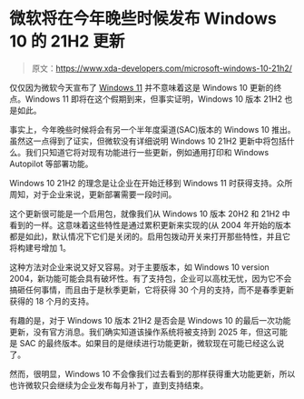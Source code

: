 # 微软将在今年晚些时候发布 Windows 10 的 21H2 更新

> 原文：<https://www.xda-developers.com/microsoft-windows-10-21h2/>

仅仅因为微软今天宣布了 [Windows 11](https://www.xda-developers.com/windows-11/) 并不意味着这是 Windows 10 更新的终点。Windows 11 即将在这个假期到来，但事实证明，Windows 10 版本 21H2 也是如此。

事实上，今年晚些时候将会有另一个半年度渠道(SAC)版本的 Windows 10 推出。虽然这一点得到了证实，但微软没有详细说明 Windows 10 21H2 更新中将包括什么。我们只知道它将对现有功能进行一些更新，例如通用打印和 Windows Autopilot 等部署功能。

Windows 10 21H2 的理念是让企业在开始迁移到 Windows 11 时获得支持。众所周知，对于企业来说，更新部署需要一段时间。

这个更新很可能是一个启用包，就像我们从 Windows 10 版本 20H2 和 21H2 中看到的一样。这意味着这些特性是通过累积更新来实现的(从 2004 年开始的版本都是如此)，默认情况下它们是关闭的。启用包拨动开关来打开那些特性，并且它将构建号增加 1。

这种方法对企业来说又好又容易。对于主要版本，如 Windows 10 version 2004，新功能可能会具有破坏性。有了支持包，企业可以高枕无忧，因为它不会搞砸任何事情，而且由于是秋季更新，它将获得 30 个月的支持，而不是春季更新获得的 18 个月的支持。

有趣的是，对于 Windows 10 版本 21H2 是否会是 Windows 10 的最后一次功能更新，没有官方消息。我们确实知道该操作系统将被支持到 2025 年，但这可能是 SAC 的最终版本。如果目的是继续进行功能更新，微软现在可能已经这么说了。

然而，很明显，Windows 10 不会像我们过去看到的那样获得重大功能更新，所以也许微软只会继续为企业发布每月补丁，直到支持结束。